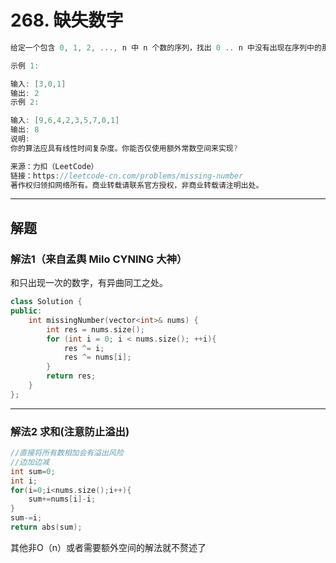 # 268. 缺失数字

```c++
给定一个包含 0, 1, 2, ..., n 中 n 个数的序列，找出 0 .. n 中没有出现在序列中的那个数。

示例 1:

输入: [3,0,1]
输出: 2
示例 2:

输入: [9,6,4,2,3,5,7,0,1]
输出: 8
说明:
你的算法应具有线性时间复杂度。你能否仅使用额外常数空间来实现?

来源：力扣（LeetCode）
链接：https://leetcode-cn.com/problems/missing-number
著作权归领扣网络所有。商业转载请联系官方授权，非商业转载请注明出处。
```

---

## 解题

### 解法1（来自孟舆 Milo CYNING 大神）

和只出现一次的数字，有异曲同工之处。

```c++
class Solution {
public:
    int missingNumber(vector<int>& nums) {
        int res = nums.size();
        for (int i = 0; i < nums.size(); ++i){
            res ^= i;
            res ^= nums[i];
        }
        return res;
    }
};
```

---

### 解法2 求和(注意防止溢出)

```c++
//直接将所有数相加会有溢出风险
//边加边减
int sum=0;
int i;
for(i=0;i<nums.size();i++){
    sum+=nums[i]-i;
}
sum-=i;
return abs(sum);
```

其他非O（n）或者需要额外空间的解法就不赘述了
